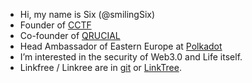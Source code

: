 - Hi, my name is Six (@smilingSix)
- Founder of [CCTF](https://cryptoctf.org/)
- Co-founder of [QRUCIAL](https://qrucial.io/) 
- Head Ambassador of Eastern Europe at [Polkadot](https://polkadot.network/)
- I’m interested in the security of Web3.0 and Life itself.
- Linkfree / Linkree are in [git](https://git.hsbp.org/six/smilingSix) or [LinkTree](https://linktr.ee/smilingSix).
